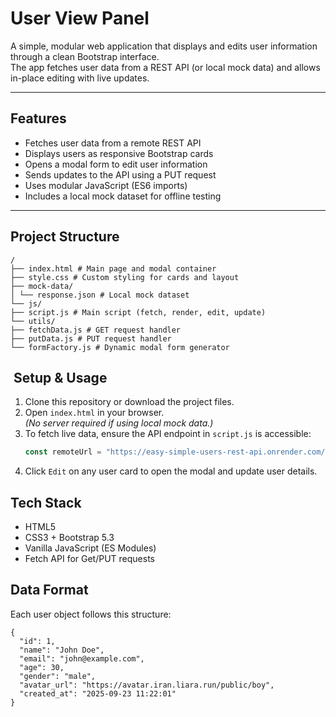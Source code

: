 # User View Panel

A simple, modular web application that displays and edits user information through a clean Bootstrap interface.  
The app fetches user data from a REST API (or local mock data) and allows in-place editing with live updates.

---

## Features

- Fetches user data from a remote REST API  
- Displays users as responsive Bootstrap cards  
- Opens a modal form to edit user information  
- Sends updates to the API using a PUT request  
- Uses modular JavaScript (ES6 imports)  
- Includes a local mock dataset for offline testing

---

## Project Structure
```
/
├── index.html # Main page and modal container
├── style.css # Custom styling for cards and layout
├── mock-data/
│ └── response.json # Local mock dataset
└── js/
├── script.js # Main script (fetch, render, edit, update)
└── utils/
├── fetchData.js # GET request handler
├── putData.js # PUT request handler
└── formFactory.js # Dynamic modal form generator
```

## ️ Setup & Usage

1. Clone this repository or download the project files.
2. Open `index.html` in your browser.  
   *(No server required if using local mock data.)*
3. To fetch live data, ensure the API endpoint in `script.js` is accessible:
   ```js
   const remoteUrl = "https://easy-simple-users-rest-api.onrender.com/api/users";
4. Click `Edit` on any user card to open the modal and update user details.

## Tech Stack
- HTML5
- CSS3 + Bootstrap 5.3
- Vanilla JavaScript (ES Modules)
- Fetch API for Get/PUT requests

## Data Format
Each user object follows this structure:
```
{
  "id": 1,
  "name": "John Doe",
  "email": "john@example.com",
  "age": 30,
  "gender": "male",
  "avatar_url": "https://avatar.iran.liara.run/public/boy",
  "created_at": "2025-09-23 11:22:01"
}
```
